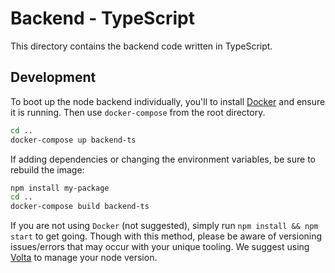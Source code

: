 # Backend - TypeScript

This directory contains the backend code written in TypeScript.

## Development

To boot up the node backend individually, you'll to install [Docker](https://docs.docker.com/engine/install/) and ensure it is running. Then use `docker-compose` from the root directory.

```bash
cd ..
docker-compose up backend-ts
```

If adding dependencies or changing the environment variables, be sure to rebuild the image:

```bash
npm install my-package
cd ..
docker-compose build backend-ts
```

If you are not using `Docker` (not suggested), simply run `npm install && npm start` to get going. Though with this method, please be aware of versioning issues/errors that may occur with your unique tooling. We suggest using [Volta](https://volta.sh/) to manage your node version.
